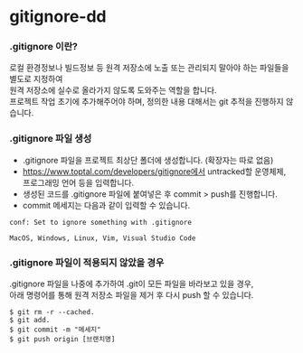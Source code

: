 # gitignore-dd

### .gitignore 이란?

로컬 환경정보나 빌드정보 등 원격 저장소에 노출 또는 관리되지 말아야 하는 파일들을 별도로 지정하여\
원격 저장소에 실수로 올라가지 않도록 도와주는 역할을 합니다.\
프로젝트 작업 초기에 추가해주어야 하며, 정의한 내용 대해서는 git 추적을 진행하지 않습니다.

### .gitignore 파일 생성

* .gitignore 파일을 프로젝트 최상단 폴더에 생성합니다. (확장자는 따로 없음)
* https://www.toptal.com/developers/gitignore에서 untracked할 운영체제, 프로그래밍 언어 등을 입력합니다.
* 생성된 코드를 .gitignore 파일에 붙여넣은 후 commit > push를 진행합니다.
* commit 메세지는 다음과 같이 입력할 수 있습니다.

```
conf: Set to ignore something with .gitignore

MacOS, Windows, Linux, Vim, Visual Studio Code
```

### .gitignore 파일이 적용되지 않았을 경우

.gitignore 파일을 나중에 추가하여 .git이 모든 파일을 바라보고 있을 경우,\
아래 명령어를 통해 원격 저장소 파일을 제거 후 다시 push 할 수 있습니다.

```
$ git rm -r --cached.
$ git add.
$ git commit -m "메세지"
$ git push origin [브랜치명]
```
